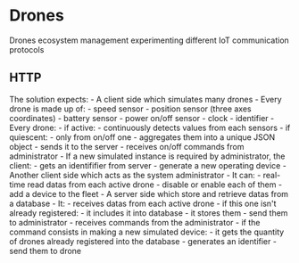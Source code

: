 # Drones
Drones ecosystem management experimenting different IoT communication protocols
## HTTP
The solution expects:
	- A client side which simulates many drones
		- Every drone is made up of:
			- speed sensor 
			- position sensor (three axes coordinates)
			- battery sensor
			- power on/off sensor
			- clock
			- identifier
		- Every drone:
			- if active:
				- continuously detects values from each sensors
			- if quiescent:
				- only from on/off one
			- aggregates them into a unique JSON object 
			- sends it to the server
			- receives on/off commands from administrator
			- If a new simulated instance is required by administrator, the client:
				- gets an identififier from server
				- generate a new operating device
	- Another client side which acts as the system administrator
		- It can: 
			- real-time read datas from each active drone
			- disable or enable each of them
			- add a device to the fleet
	- A server side which store and retrieve datas from a database
		- It:
			- receives datas from each active drone
			- if this one isn't already registered:
				- it includes it into database
			- it stores them
			- send them to administrator
			- receives commands from the administrator
			- if the command consists in making a new simulated device:
				- it gets the quantity of drones already registered into the database
				- generates an identifier
			- send them to drone 